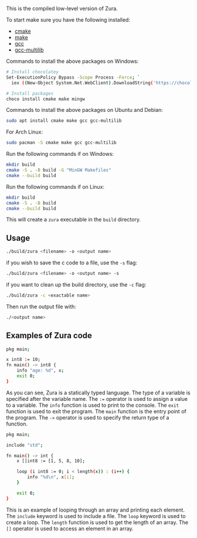 This is the compiled low-level version of Zura.

To start make sure you have the following installed:
- [cmake](https://cmake.org/)
- [make](https://www.gnu.org/software/make/)
- [gcc](https://gcc.gnu.org/)
- [gcc-multilib](https://packages.ubuntu.com/jammy/gcc-multilib)

Commands to install the above packages on Windows:
```bash
# Install chocolatey
Set-ExecutionPolicy Bypass -Scope Process -Force; `
  iex ((New-Object System.Net.WebClient).DownloadString('https://chocolatey.org/install.ps1'))

# Install packages
choco install cmake make mingw
```

Commands to install the above packages on Ubuntu and Debian: 
```bash
sudo apt install cmake make gcc gcc-multilib
```
For Arch Linux:
```bash
sudo pacman -S cmake make gcc gcc-multilib
```

Run the following commands if on Windows:
```bash
mkdir build
cmake -S . -B build -G "MinGW Makefiles"
cmake --build build
```

Run the following commands if on Linux:
```bash
mkdir build
cmake -S . -B build
cmake --build build
```

This will create a `zura` executable in the `build` directory.

## Usage
```bash
./build/zura <filename> -o <output name>
```

if you wish to save the c code to a file, use the `-s` flag:
```bash
./build/zura <filename> -o <output name> -s
```

if you want to clean up the build directory, use the `-c` flag:
```bash
./build/zura -c <exactable name>
```

Then run the output file with:
```bash
./<output name>
```

## Examples of Zura code
```bash
pkg main;

x int8 := 10;
fn main() -> int8 {
    info "age: %d", x;
    exit 0;
}
```
As you can see, Zura is a statically typed language. The type of a variable is specified after the variable name. The `:=` operator is used to assign a value to a variable. The `info` function is used to print to the console. The `exit` function is used to exit the program. The `main` function is the entry point of the program. The `->` operator is used to specify the return type of a function.

```bash
pkg main;

include "std";

fn main() -> int {
    x []int8 := [1, 5, 8, 10];

    loop (i int8 := 0; i < length(x)) : (i++) {
        info "%d\n", x[i];
    }

    exit 0;
}
```
This is an example of looping through an array and printing each element. The `include` keyword is used to include a file. The `loop` keyword is used to create a loop. The `length` function is used to get the length of an array. The `[]` operator is used to access an element in an array.
